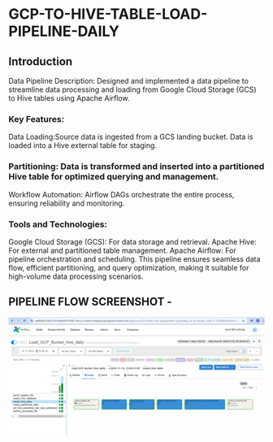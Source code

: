 # GCP-TO-HIVE-TABLE-LOAD-PIPELINE-DAILY

## Introduction
Data Pipeline Description:
Designed and implemented a data pipeline to streamline data processing and loading from Google Cloud Storage (GCS) to Hive tables using Apache Airflow.

### Key Features:
Data Loading:Source data is ingested from a GCS landing bucket.
Data is loaded into a Hive external table for staging.

### Partitioning: Data is transformed and inserted into a partitioned Hive table for optimized querying and management.
Workflow Automation: Airflow DAGs orchestrate the entire process, ensuring reliability and monitoring.

### Tools and Technologies:
Google Cloud Storage (GCS): For data storage and retrieval.
Apache Hive: For external and partitioned table management.
Apache Airflow: For pipeline orchestration and scheduling.
This pipeline ensures seamless data flow, efficient partitioning, and query optimization, making it suitable for high-volume data processing scenarios.

## PIPELINE FLOW SCREENSHOT -
![PIPELINE FLOW](https://github.com/SandipJadhav7843/GCP-TO-HIVE-TABLE-LOAD-PIPELINE-DAILY/blob/main/Pipeline_Flow.png)
